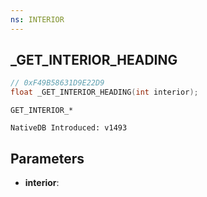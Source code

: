 ```yaml
---
ns: INTERIOR
---
```

## _GET_INTERIOR_HEADING

```c
// 0xF49B58631D9E22D9
float _GET_INTERIOR_HEADING(int interior);
```

```
GET_INTERIOR_*

NativeDB Introduced: v1493
```

## Parameters
* **interior**:
